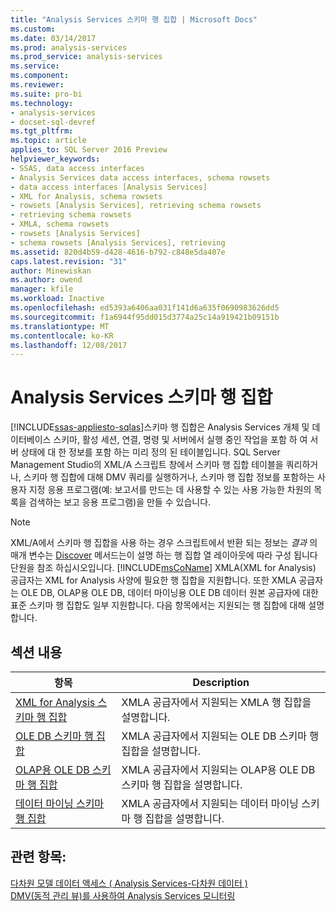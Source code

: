 ```yaml
---
title: "Analysis Services 스키마 행 집합 | Microsoft Docs"
ms.custom: 
ms.date: 03/14/2017
ms.prod: analysis-services
ms.prod_service: analysis-services
ms.service: 
ms.component: 
ms.reviewer: 
ms.suite: pro-bi
ms.technology:
- analysis-services
- docset-sql-devref
ms.tgt_pltfrm: 
ms.topic: article
applies_to: SQL Server 2016 Preview
helpviewer_keywords:
- SSAS, data access interfaces
- Analysis Services data access interfaces, schema rowsets
- data access interfaces [Analysis Services]
- XML for Analysis, schema rowsets
- rowsets [Analysis Services], retrieving schema rowsets
- retrieving schema rowsets
- XMLA, schema rowsets
- rowsets [Analysis Services]
- schema rowsets [Analysis Services], retrieving
ms.assetid: 820d4b59-d428-4616-b792-c848e5da407e
caps.latest.revision: "31"
author: Minewiskan
ms.author: owend
manager: kfile
ms.workload: Inactive
ms.openlocfilehash: ed5393a6406aa031f141d6a635f0690983626dd5
ms.sourcegitcommit: f1a6944f95dd015d3774a25c14a919421b09151b
ms.translationtype: MT
ms.contentlocale: ko-KR
ms.lasthandoff: 12/08/2017
---
```

# <a name="analysis-services-schema-rowsets"></a>Analysis Services 스키마 행 집합
[!INCLUDE[ssas-appliesto-sqlas](../../includes/ssas-appliesto-sqlas.md)]스키마 행 집합은 Analysis Services 개체 및 데이터베이스 스키마, 활성 세션, 연결, 명령 및 서버에서 실행 중인 작업을 포함 하 여 서버 상태에 대 한 정보를 포함 하는 미리 정의 된 테이블입니다. SQL Server Management Studio의 XML/A 스크립트 창에서 스키마 행 집합 테이블을 쿼리하거나, 스키마 행 집합에 대해 DMV 쿼리를 실행하거나, 스키마 행 집합 정보를 포함하는 사용자 지정 응용 프로그램(예: 보고서를 만드는 데 사용할 수 있는 사용 가능한 차원의 목록을 검색하는 보고 응용 프로그램)을 만들 수 있습니다.  
  
> [!NOTE]  
>  XML/A에서 스키마 행 집합을 사용 하는 경우 스크립트에서 반환 되는 정보는 *결과* 의 매개 변수는 [Discover](../../analysis-services/xmla/xml-elements-methods-discover.md) 메서드는이 설명 하는 행 집합 열 레이아웃에 따라 구성 됩니다 단원을 참조 하십시오입니다. [!INCLUDE[msCoName](../../includes/msconame-md.md)] XMLA(XML for Analysis) 공급자는 XML for Analysis 사양에 필요한 행 집합을 지원합니다. 또한 XMLA 공급자는 OLE DB, OLAP용 OLE DB, 데이터 마이닝용 OLE DB 데이터 원본 공급자에 대한 표준 스키마 행 집합도 일부 지원합니다. 다음 항목에서는 지원되는 행 집합에 대해 설명합니다.  
  
## <a name="in-this-section"></a>섹션 내용  
  
|항목|Description|  
|-----------|-----------------|  
|[XML for Analysis 스키마 행 집합](../../analysis-services/schema-rowsets/xml/xml-for-analysis-schema-rowsets.md)|XMLA 공급자에서 지원되는 XMLA 행 집합을 설명합니다.|  
|[OLE DB 스키마 행 집합](../../analysis-services/schema-rowsets/ole-db/ole-db-schema-rowsets.md)|XMLA 공급자에서 지원되는 OLE DB 스키마 행 집합을 설명합니다.|  
|[OLAP용 OLE DB 스키마 행 집합](../../analysis-services/schema-rowsets/ole-db-olap/ole-db-for-olap-schema-rowsets.md)|XMLA 공급자에서 지원되는 OLAP용 OLE DB 스키마 행 집합을 설명합니다.|  
|[데이터 마이닝 스키마 행 집합](../../analysis-services/schema-rowsets/data-mining/data-mining-schema-rowsets.md)|XMLA 공급자에서 지원되는 데이터 마이닝 스키마 행 집합을 설명합니다.|  
  
## <a name="see-also"></a>관련 항목:  
 [다차원 모델 데이터 액세스 &#40; Analysis Services-다차원 데이터 &#41;](../../analysis-services/multidimensional-models/mdx/multidimensional-model-data-access-analysis-services-multidimensional-data.md)   
 [DMV&#40;동적 관리 뷰&#41;를 사용하여 Analysis Services 모니터링](../../analysis-services/instances/use-dynamic-management-views-dmvs-to-monitor-analysis-services.md)  
  
  

